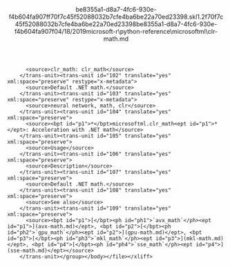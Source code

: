 <?xml version="1.0"?><xliff version="1.2" xmlns="urn:oasis:names:tc:xliff:document:1.2" xmlns:xsi="http://www.w3.org/2001/XMLSchema-instance" xsi:schemaLocation="urn:oasis:names:tc:xliff:document:1.2 xliff-core-1.2-transitional.xsd"><file datatype="xml" original="clr-math.md" source-language="en-US" target-language="en-US"><header><tool tool-id="mdxliff" tool-name="mdxliff" tool-version="1.0-d1654b2" tool-company="Microsoft" /><xliffext:skl_file_name xmlns:xliffext="urn:microsoft:content:schema:xliffextensions">be8355a1-d8a7-4fc6-930e-f4b604fa907ff70f7c45f52088032b7cfe4ba6be22a70ed23398.skl</xliffext:skl_file_name><xliffext:version xmlns:xliffext="urn:microsoft:content:schema:xliffextensions">1.2</xliffext:version><xliffext:ms.openlocfilehash xmlns:xliffext="urn:microsoft:content:schema:xliffextensions">f70f7c45f52088032b7cfe4ba6be22a70ed23398</xliffext:ms.openlocfilehash><xliffext:ms.sourcegitcommit xmlns:xliffext="urn:microsoft:content:schema:xliffextensions">be8355a1-d8a7-4fc6-930e-f4b604fa907f</xliffext:ms.sourcegitcommit><xliffext:ms.lasthandoff xmlns:xliffext="urn:microsoft:content:schema:xliffextensions">04/18/2019</xliffext:ms.lasthandoff><xliffext:ms.openlocfilepath xmlns:xliffext="urn:microsoft:content:schema:xliffextensions">microsoft-r\python-reference\microsoftml\clr-math.md</xliffext:ms.openlocfilepath></header><body><group id="content" extype="content"><trans-unit id="101" translate="yes" xml:space="preserve" restype="x-metadata">
          <source>clr_math: clr_math</source>
        </trans-unit><trans-unit id="102" translate="yes" xml:space="preserve" restype="x-metadata">
          <source>Default .NET math.</source>
        </trans-unit><trans-unit id="103" translate="yes" xml:space="preserve" restype="x-metadata">
          <source>neural network, math, clr</source>
        </trans-unit><trans-unit id="104" translate="yes" xml:space="preserve">
          <source><bpt id="p1">*</bpt>microsoftml.clr_math<ept id="p1">*</ept>: Acceleration with .NET math</source>
        </trans-unit><trans-unit id="105" translate="yes" xml:space="preserve">
          <source>Usage</source>
        </trans-unit><trans-unit id="106" translate="yes" xml:space="preserve">
          <source>Description</source>
        </trans-unit><trans-unit id="107" translate="yes" xml:space="preserve">
          <source>Default .NET math.</source>
        </trans-unit><trans-unit id="108" translate="yes" xml:space="preserve">
          <source>See also</source>
        </trans-unit><trans-unit id="109" translate="yes" xml:space="preserve">
          <source><bpt id="p1">[</bpt><ph id="ph1">`avx_math`</ph><ept id="p1">](avx-math.md)</ept>, <bpt id="p2">[</bpt><ph id="ph2">`gpu_math`</ph><ept id="p2">](gpu-math.md)</ept>, <bpt id="p3">[</bpt><ph id="ph3">`mkl_math`</ph><ept id="p3">](mkl-math.md)</ept>, <bpt id="p4">[</bpt><ph id="ph4">`sse_math`</ph><ept id="p4">](sse-math.md)</ept></source>
        </trans-unit></group></body></file></xliff>